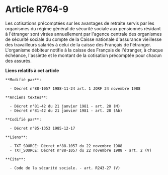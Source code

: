 # Article R764-9

Les cotisations précomptées sur les avantages de retraite servis par les organismes du régime général de sécurité sociale aux
pensionnés résidant à l'étranger sont virées annuellement par l'agence centrale des organismes de sécurité sociale du compte
de la Caisse nationale d'assurance vieillesse des travailleurs salariés à celui de la caisse des Français de l'étranger.
L'organisme débiteur notifie à la caisse des Français de l'étranger, à chaque échéance, l'assiette et le montant de la
cotisation précomptée pour chacun des assurés.

**Liens relatifs à cet article**

	**Modifié par**:

	  - Décret n°88-1057 1988-11-24 art. 1 JORF 24 novembre 1988

	**Anciens textes**:

	  - Décret n°81-42 du 21 janvier 1981 - art. 28 (M)
	  - Décret n°81-42 du 21 janvier 1981 - art. 28 (Ab)

	**Codifié par**:

	  - Décret n°85-1353 1985-12-17

	**Liens**:

	  - TXT_SOURCE: Décret n°88-1057 du 22 novembre 1988
	  - TXT_SOURCE: Décret n°88-1057 du 22 novembre 1988 - art. 2 (V)

	**Cite**:

	  - Code de la sécurité sociale. - art. R243-27 (V)
